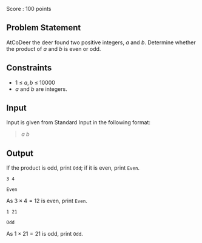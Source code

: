 Score : $100$ points

## Problem Statement

AtCoDeer the deer found two positive integers, $a$ and $b$.
Determine whether the product of $a$ and $b$ is even or odd.

## Constraints

- $1$ $\leq$ $a,b$ $\leq$ $10000$
- $a$ and $b$ are integers.

## Input

Input is given from Standard Input in the following format:

> $a$ $b$

## Output

If the product is odd, print `Odd`; if it is even, print `Even`.

```input1
3 4
```

```output1
Even
```

As $3 \times 4 = 12$ is even, print `Even`.

```input2
1 21
```

```output2
Odd
```

As $1 \times 21 = 21$ is odd, print `Odd`.
